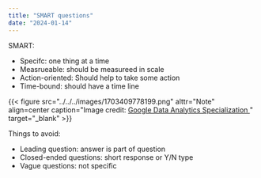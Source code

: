 ```yaml
---
title: "SMART questions"
date: "2024-01-14"
---
```


SMART:

- Specifc: one thing at a time
- Measrueable: should be measureed in scale
- Action-oriented: Should help to take some action
- Time-bound: should have a time line

{{< figure src="../../../images/1703409778199.png" alttr="Note" align=center caption="Image credit: [Google Data Analytics Specialization ](https://www.coursera.org/specializations/data-analytics-certificate)" target="_blank" >}}

Things to avoid:

- Leading question: answer is part of question
- Closed-ended questions: short response or Y/N type
- Vague questions: not specific
